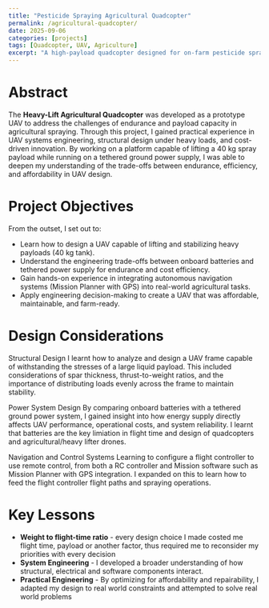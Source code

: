 ```yaml
---
title: "Pesticide Spraying Agricultural Quadcopter"
permalink: /agricultural-quadcopter/
date: 2025-09-06
categories: [projects]
tags: [Quadcopter, UAV, Agriculture]
excerpt: "A high-payload quadcopter designed for on-farm pesticide spraying, optimized for cost efficiency and rural deployment."
---
```


# Abstract 
The **Heavy-Lift Agricultural Quadcopter** was developed as a prototype UAV to address the challenges of endurance and payload capacity in agricultural spraying. Through this project, I gained practical experience in UAV systems engineering, structural design under heavy loads, and cost-driven innovation. By working on a platform capable of lifting a 40 kg spray payload while running on a tethered ground power supply, I was able to deepen my understanding of the trade-offs between endurance, efficiency, and affordability in UAV design.

# Project Objectives
From the outset, I set out to:
- Learn how to design a UAV capable of lifting and stabilizing heavy payloads (40 kg tank).
- Understand the engineering trade-offs between onboard batteries and tethered power supply for endurance and cost efficiency.
- Gain hands-on experience in integrating autonomous navigation systems (Mission Planner with GPS) into real-world agricultural tasks.
- Apply engineering decision-making to create a UAV that was affordable, maintainable, and farm-ready.


# Design Considerations
Structural Design
I learnt how to analyze and design a UAV frame capable of withstanding the stresses of a large liquid payload. This included considerations of spar thickness, thrust-to-weight ratios, and the importance of distributing loads evenly across the frame to maintain stability.

Power System Design
By comparing onboard batteries with a tethered ground power system, I gained insight into how energy supply directly affects UAV performance, operational costs, and system reliability. I learnt that batteries are the key limiation in flight time and design of quadcopters and agricultural/heavy lifter drones.

Navigation and Control Systems
Learning to configure a flight controller to use remote control, from both a RC controller and Mission software such as Mission Planner with GPS integration. I expanded on this to learn how to feed the flight controller flight paths and spraying operations.

# Key Lessons 

- **Weight to flight-time ratio** - every design choice I made costed me flight time, payload or another factor, thus required me to reconsider my priorities with every decision
- **System Engineering** - I developed a broader understanding of how structural, electrical and software components interact. 
- **Practical Engineering** - By optimizing for affordability and repairability, I adapted my design to real world constraints and attempted to solve real world problems 
